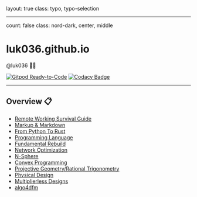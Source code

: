 layout: true
class: typo, typo-selection

---

count: false
class: nord-dark, center, middle

# luk036.github.io

@luk036 👨‍💻

[![Gitpod Ready-to-Code](https://img.shields.io/badge/Gitpod-Ready--to--Code-blue?logo=gitpod)](https://gitpod.io/#https://github.com/luk036/luk036.github.io)
[![Codacy Badge](https://api.codacy.com/project/badge/Grade/8f6a673d3177482b9b1d7b77995f0844)](https://app.codacy.com/app/luk036/luk036.github.io?utm_source=github.com&utm_medium=referral&utm_content=luk036/luk036.github.io&utm_campaign=badger)

---

## Overview 📋

- [Remote Working Survival Guide](flows/index.html)
- [Markup & Markdown](markdown/index.html)
- [From Python To Rust](rust_by_examples/index.html)
- [Programming Language](proglang/index.html)
- [Fundamental Rebuild](fun/index.html)
- [Network Optimization](net_optim/quickstart.html)
- [N-Sphere](n_sphere/index.html)
- [Convex Programming](cvx/index.html)
- [Projective Geometry/Rational Trigonometry](projgeom/index.html)
- [Physical Design](phys_des/index.html)
- [Multiplierless Designs](multiplierless/index.html)
- [algo4dfm](algo4dfm/index.html)
